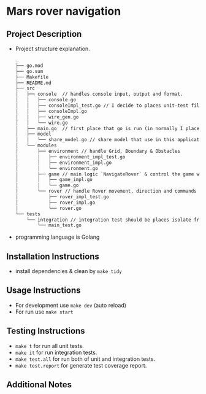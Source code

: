 # Mars rover navigation

## Project Description

- Project structure explanation.

  ```txt
  .
  ├── go.mod
  ├── go.sum
  ├── Makefile
  ├── README.md
  ├── src
  │   ├── console  // handles console input, output and format.
  │   │   ├── console.go
  │   │   ├── consoleImpl_test.go // I decide to places unit-test file follow golang strategy.
  │   │   ├── consoleImpl.go
  │   │   ├── wire_gen.go
  │   │   └── wire.go
  │   ├── main.go  // first place that go is run (in normally I place it at `/cmd/http/main.go`, `/cmd/consumer/main.go`)
  │   ├── model
  │   │   └── share_model.go // share model that use in this application.
  │   └── modules
  │       ├── environment // handle Grid, Boundary & Obstacles
  │       │   ├── environment_impl_test.go
  │       │   ├── environment_impl.go
  │       │   └── environment.go
  │       ├── game // main logic `NavigateRover` & control the game with rover, environment.
  │       │   ├── game_impl.go
  │       │   └── game.go
  │       └── rover // handle Rover movement, direction and commands
  │           ├── rover_impl_test.go
  │           ├── rover_impl.go
  │           └── rover.go
  └── tests
      └── integration // integration test should be places isolate from source code, I decide to place here.
          └── main_test.go
  ```

- programming language is Golang

## Installation Instructions

- install dependencies & clean by `make tidy`

## Usage Instructions

- For development use `make dev` (auto reload)
- For run use `make start`

## Testing Instructions

- `make t` for run all unit tests.
- `make it` for run integration tests.
- `make test.all` for run both of unit and integration tests.
- `make test.report` for generate test coverage report.

## Additional Notes
